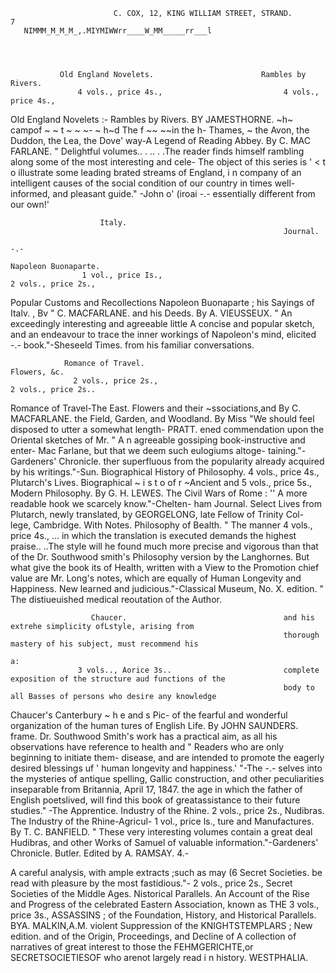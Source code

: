                            C. COX, 12, KING WILLIAM STREET, STRAND.                                                       7
       NIMMM_M_M_M_,.MIYMIWWrr____W_MM_____rr___l




               Old England Novelets.                        Rambles by Rivers.
                   4 vols., price 4s.,                           4 vols., price 4s.,
Old England Novelets :-                        Rambles by Rivers. BY JAMESTHORNE.
 ~h~ campof ~    ~                t ~ ~ ~- ~ h~d The
                      f ~~ ~~in the                h- Thames,
                                                        ~         the Avon, the Duddon, the Lea,
                                                      the Dove'
 way-A Legend of Reading Abbey. By C. MAC
 FARLANE.                                        " Delightful volumes..                    . ..
                                                                         . .The reader finds himself
                                               rambling along some of the most interesting and cele-
  The object of this series is ' &lt; t o illustrate some leading   brated streams of England, i n company of an intelligent
causes of the social condition of our country in times           well-informed, and pleasant guide." -John o' (iroai
                         -.-
essentially different from our own!'

                        Italy.
                                                                 Journal.
                                                                                          -.-
                                                                             Napoleon Buonaparte.
                    1 vol., price Is.,                                          2 vols., price 2s.,
Popular Customs and Recollections Napoleon Buonaparte ; his Sayings
   of Italv.
          ,      Bv
                  " C. MACFARLANE.                                 and his Deeds.      By A. VIEUSSEUX.
  " An exceedingly interesting and agreeable little                 A concise and popular sketch, and an endeavour to
                                                                 trace the inner workings of Napoleon's mind, elicited
                                                                                          -.-
book."-Sheseeld Times.
                                                                 from his familiar conversations.

                Romance of Travel.                                                  Flowers, &c.
                  2 vols., price 2s.,                                              2 vols., price 2s..
Romance of Travel-The                       East.                Flowers and their ~ssociations,and
  By C. MACFARLANE.                                                the Field, Garden, and Woodland.              By Miss
  "We should feel disposed to utter a somewhat length-             PRATT.
ened commendation upon the Oriental sketches of Mr.                 " A n agreeable gossiping book-instructive   and enter-
Mac Farlane, but that we deem such eulogiums altoge-             taining."-Gardeners'    Chronicle.
ther superfluous from the popularity already acquired
by his writings."-Sun.                                             Biographical History of Philosophy.
                                                                             4 vols., price 4s.,
                 Plutarch's Lives.                               Biographical ~ i s t o of
                                                                                        r ~Ancient and
                  5 vols., price 5s.,                              Modern Philosophy.         By G. H. LEWES.
The Civil Wars of Rome :                                           '' A more readable hook we scarcely know."-Chelten-
                                                                 ham Journal.
  Select Lives from Plutarch, newly translated,
  by GEORGELONG, late Fellow of Trinity Col-
  lege, Cambridge. With Notes.                                                  Philosophy of Bealth.
  " The manner                                                                     4 vols., price 4s.,
                                  ...
                  in which the translation is executed
demands the highest praise..      ..The style will he
found much more precise and vigorous than that of the            Dr. Southwood smith's Philosophy
version by the Langhornes. But what give the book its              of Health, written with a View to the Promotion
chief value are Mr. Long's notes, which are equally                of Human Longevity and Happiness. New
learned and judicious."-Classical Museum, No. X.
                                                                   edition.
                                                                    " The distiueuished medical reoutation of the Author.

                      Chaucer.                                   and his extrehe simplicity ofLstyle, arising from
                                                                 thorough mastery of his subject, must recommend his
                                                                                                                         a:
                   3 vols.., Aorice 3s..                         complete exposition of the structure aud functions of the
                                                                 body to all Basses of persons who desire any knowledge
Chaucer's Canterbury ~ h e and
                            s Pic-                               of the fearful and wonderful organization of the human
  tures of English Life.        By JOHN
                                      SAUNDERS.                  frame. Dr. Southwood Smith's work has a practical aim,
                                                                 as all his observations have reference to health and
  " Readers who    are only beginning to initiate them-          disease, and are intended to promote the eagerly desired
                                                                 blessings uf ' human longevity and happiness.' "-The
                                                                                          -.-
selves into the mysteries of antique spelling, Gallic
construction, and other peculiarities inseparable from           Britannia, April 17, 1847.
the age in which the father of English poetslived, will
find this book of greatassistance to their future studies."
-The Apprentice.                                                             Industry of the Rhine.
                                                                                2 vols., price 2s.,
                       Nudibras.                                 The Industry of the Rhine-Agricul-
                    1 vol., price ls.,                              ture and Manufactures.        By T. C. BANFIELD.
                                                                   " These very interesting volumes contain a great deal
Hudibras, and other Works of Samuel                              of valuable information."-Gardeners' Chronicle.
   Butler.      Edited by A. RAMSAY.                                                      4.-




   A careful analysis, with ample extracts ;such as may
  (6
                                                                                  Secret Societies.
be read with pleasure by the most fastidious."-                                    2 vols., price 2s.,
                                                                 Secret Societies of the Middle Ages.
                Nistorical Parallels.                               An Account of the Rise and Progress of the
                                                                    celebrated Eastern Association, known as THE
                   3 vols., price 3s.,                              ASSASSINS  ; of the Foundation, History, and
Historical Parallels.              BYA. MALKIN,A.M.                 violent Suppression of the KNIGHTSTEMPLARS   ;
   New edition.                                                     and of the Origin, Proceedings, and Decline of
  A collection of narratives of great interest to those             the FEHMGERICHTE,or SECRETSOCIETIESOF
who arenot largely read i n history.                                WESTPHALIA.
